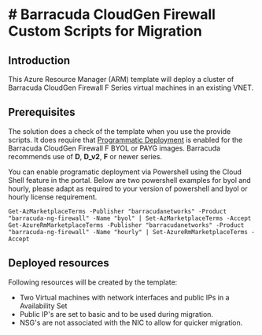 # # Barracuda CloudGen Firewall Custom Scripts for Migration
## Introduction
This Azure Resource Manager (ARM) template will deploy a cluster of Barracuda CloudGen Firewall F Series virtual machines in an existing VNET. 

## Prerequisites
The solution does a check of the template when you use the provide scripts. It does require that [Programmatic Deployment](https://azure.microsoft.com/en-us/blog/working-with-marketplace-images-on-azure-resource-manager/) is enabled for the Barracuda CloudGen Firewall F BYOL or PAYG images. Barracuda recommends use of **D**, **D_v2**, **F** or newer series. 

You can enable programatic deployment via Powershell using the Cloud Shell feature in the portal. Below are two powershell examples for byol and hourly, please adapt as required to your version of powershell and byol or hourly license requirement.

`Get-AzMarketplaceTerms -Publisher "barracudanetworks" -Product "barracuda-ng-firewall" -Name "byol" | Set-AzMarketplaceTerms -Accept`
`Get-AzureRmMarketplaceTerms -Publisher "barracudanetworks" -Product "barracuda-ng-firewall" -Name "hourly" | Set-AzureRmMarketplaceTerms -Accept`


## Deployed resources
Following resources will be created by the template:
- Two Virtual machines with network interfaces and public IPs in a Availability Set
- Public IP's are set to basic and to be used during migration.
- NSG's are not associated with the NIC to allow for quicker migration. 

